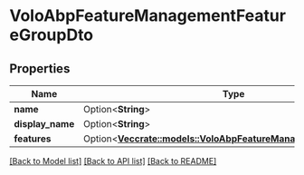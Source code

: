 # VoloAbpFeatureManagementFeatureGroupDto

## Properties

Name | Type | Description | Notes
------------ | ------------- | ------------- | -------------
**name** | Option<**String**> |  | [optional]
**display_name** | Option<**String**> |  | [optional]
**features** | Option<[**Vec<crate::models::VoloAbpFeatureManagementFeatureDto>**](Volo.Abp.FeatureManagement.FeatureDto.md)> |  | [optional]

[[Back to Model list]](../README.md#documentation-for-models) [[Back to API list]](../README.md#documentation-for-api-endpoints) [[Back to README]](../README.md)


